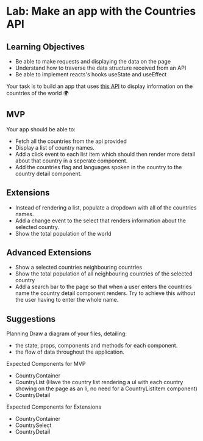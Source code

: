 # Lab: Make an app with the Countries API

## Learning Objectives

- Be able to make requests and displaying the data on the page
- Understand how to traverse the data structure received from an API
- Be able to implement reacts's hooks useState and useEffect

Your task is to build an app that uses [this API](https://restcountries.com/v2/all) to display information on the countries of the world :earth_africa:

## MVP

Your app should be able to:

- Fetch all the countries from the api provided
- Display a list of country names.
- Add a click event to each list item which should then render more detail about that country in a seperate component.
- Add the countries flag and languages spoken in the country to the country detail component.

## Extensions

- Instead of rendering a list, populate a dropdown with all of the countries names.
- Add a change event to the select that renders information about the selected country.
- Show the total population of the world

## Advanced Extensions

- Show a selected countries neighbouring countries
- Show the total population of all neighbouring countries of the selected country
- Add a search bar to the page so that when a user enters the countries name the country detail component renders. Try to achieve this without the user having to enter the whole name.

## Suggestions

Planning
Draw a diagram of your files, detailing:

- the state, props, components and methods for each component.
- the flow of data throughout the application.

Expected Components for MVP

- CountryContainer
- CountryList (Have the country list rendering a ul with each country showing on the page as an li, no need for a CountryListItem component)
- CountryDetail

Expected Components for Extensions

- CountryContainer
- CountrySelect
- CountryDetail
